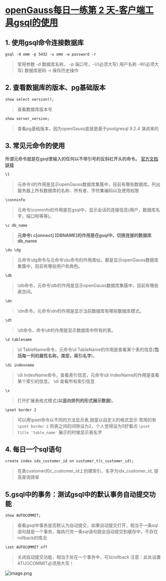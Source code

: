 # [openGauss每日一练第 2 天-客户端工具gsql的使用](https://www.modb.pro/db/567478)
## 1. 使用gsql命令连接数据库
`gsql -d omm -p 5432 -u omm -w passward -r`
> 常用参数
> -d 数据库名称， -p 端口号，-U(必须大写) 用户名称 -W(必须大写) 数据库密码 -r 保存历史操作

## 2. 查看数据库的版本、pg基础版本
`show select version();` 
> 查看数据库版本号

`show server_version;` 
> 查看pg基础版本，因为openGauss底层是基于postgresql 9.2.4 演进来的

## 3. 常见元命令的使用
所谓元命令就是在gsql里输入的任何以不带引号的反斜杠开头的命令。
[官方文档链接](https://www.bookstack.cn/read/opengauss-2.0-zh/ac9dc9d434be0619.md#dcs0pq)

`\l`
> 元命令\l的作用是显示openGauss数据库集簇中，目前有哪些数据库。列出服务器上所有数据库的名称、所有者、字符集编码以及使用权限

`\conninfo` 
> 元命令\conninfo的作用是在gsql中，显示会话的连接信息(用户，数据库名字，端口啦等等)。

`\c db_name`
> **元命令\ c[onnect] [DBNAME]的作用是在gsql中，切换连接的数据库db_name**

`\du \dg`
> 元命令\dg命令与元命令\du命令的作用类似，都是显示openGauss数据库集簇中，目前有哪些用户和角色。

`\db` 
> \db命令，元命令\db的作用是显示openGauss数据库集簇中，目前有哪些表空间。

`\dn` 
> \dn命令，元命令\dn的作用是显示当前数据库有哪些数据库模式。

`\dt`
> \dt命令，命令\dt的作用是显示数据库中所有的表。

`\d tablename`
> \d TableName命令，元命令\d TableName的作用是查看某个表的信息(**包括每一列的属性名称，类型，索引名字**)。

`\di indexname`
> \di IndexName命令，查看索引信息，元命令\di IndexName的作用是查看某个索引的信息。
> \di 查看所有索引信息

`\x `
> 打开扩展表格式模式(**以竖向排列的形式展示数据**)。


`\pset border 2`
> 可以用\pset命令以不同的方法显示表,就是以自定义的格式显示
> 常用的有`\pset border 2` 将表之间的间隙设为2，个人觉得设为0好看点 `\pset title 'table_name'` 展示的时候显示表名字

## 4. 每日一个sql语句
`create index idx_customer_id on customer_t(c_customer_id);`
> 在表customer的c_customer_id上创建索引，名字为idx_customer_id, 提高查询效率


## 5.gsql中的事务：测试gsql中的默认事务自动提交功能
`show AUTOCOMMIT;`
> 查看gsql中事务是否默认为自动提交，如果自动提交打开，相当于一条sql语句就是一个事务，每执行完一条sql语句就会自动提交到缓存中，不存在rollback的情况

`\set AUTOCOMMIT off`
> 关闭自动提交功能，相当于处在一个事务中，可以rollback
> 注意：此处设置ATUOCOMMIT必须用大写！

![image.png](https://oss-emcsprod-public.modb.pro/image/editor/20221125-4b400ac4-a080-4065-a87a-331875431472.png)

